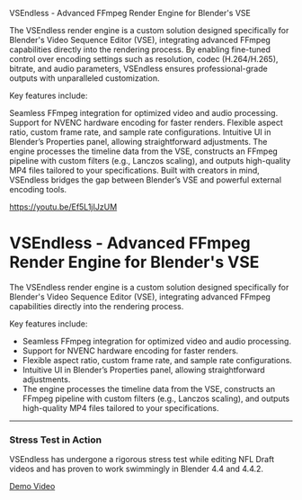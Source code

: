 VSEndless - Advanced FFmpeg Render Engine for Blender's VSE

The VSEndless render engine is a custom solution designed specifically for Blender's Video Sequence Editor (VSE), integrating advanced FFmpeg capabilities directly into the rendering process. By enabling fine-tuned control over encoding settings such as resolution, codec (H.264/H.265), bitrate, and audio parameters, VSEndless ensures professional-grade outputs with unparalleled customization.

Key features include:

Seamless FFmpeg integration for optimized video and audio processing.
Support for NVENC hardware encoding for faster renders.
Flexible aspect ratio, custom frame rate, and sample rate configurations.
Intuitive UI in Blender’s Properties panel, allowing straightforward adjustments.
The engine processes the timeline data from the VSE, constructs an FFmpeg pipeline with custom filters (e.g., Lanczos scaling), and outputs high-quality MP4 files tailored to your specifications. Built with creators in mind, VSEndless bridges the gap between Blender’s VSE and powerful external encoding tools.


https://youtu.be/Ef5L1jIJzUM
# VSEndless - Advanced FFmpeg Render Engine for Blender's VSE

The VSEndless render engine is a custom solution designed specifically for Blender's Video Sequence Editor (VSE), integrating advanced FFmpeg capabilities directly into the rendering process.

Key features include:

- Seamless FFmpeg integration for optimized video and audio processing.
- Support for NVENC hardware encoding for faster renders.
- Flexible aspect ratio, custom frame rate, and sample rate configurations.
- Intuitive UI in Blender’s Properties panel, allowing straightforward adjustments.
- The engine processes the timeline data from the VSE, constructs an FFmpeg pipeline with custom filters (e.g., Lanczos scaling), and outputs high-quality MP4 files tailored to your specifications.

---

### Stress Test in Action

VSEndless has undergone a rigorous stress test while editing NFL Draft videos and has proven to work swimmingly in Blender 4.4 and 4.4.2.

[Demo Video](https://youtu.be/Ef5L1jIJzUM)

